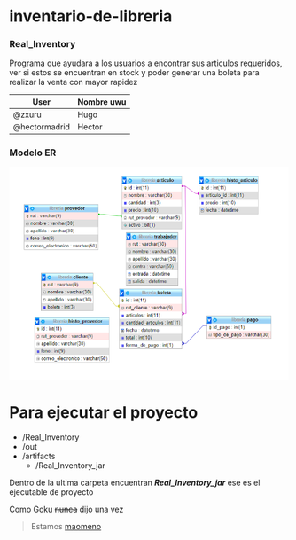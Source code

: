 # inventario-de-libreria

### Real_Inventory

Programa que ayudara a los usuarios a encontrar sus articulos requeridos, ver si estos se encuentran en stock y poder generar una boleta para realizar la venta con mayor rapidez

User | Nombre uwu
---- | ----------
@zxuru | Hugo
@hectormadrid | Hector

### Modelo ER
![Modelo_ER](/Images/unknown.png)

# Para ejecutar el proyecto 

* /Real_Inventory
* /out
* /artifacts
  * /Real_Inventory_jar
  
Dentro de la ultima carpeta encuentran __*Real_Inventory_jar*__ ese es el ejecutable de proyecto

Como Goku ~~nunca~~ dijo una vez

> Estamos [maomeno](/Images/maomeno.jpg)
